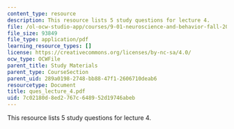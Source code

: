 ```yaml
---
content_type: resource
description: This resource lists 5 study questions for lecture 4.
file: /ol-ocw-studio-app/courses/9-01-neuroscience-and-behavior-fall-2003/7c02180d8ed2767c648952d19746abeb_ques_lecture_4.pdf
file_size: 93849
file_type: application/pdf
learning_resource_types: []
license: https://creativecommons.org/licenses/by-nc-sa/4.0/
ocw_type: OCWFile
parent_title: Study Materials
parent_type: CourseSection
parent_uid: 289a0198-2748-bb88-47f1-2606710deab6
resourcetype: Document
title: ques_lecture_4.pdf
uid: 7c02180d-8ed2-767c-6489-52d19746abeb
---
```

This resource lists 5 study questions for lecture 4.